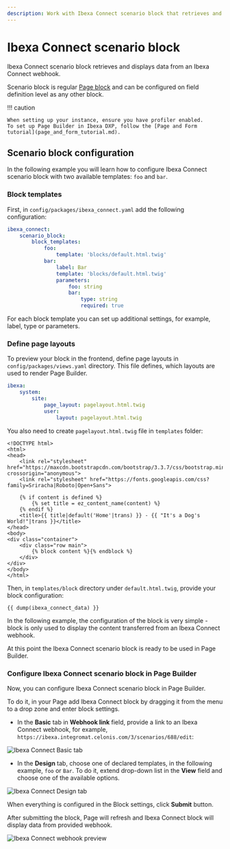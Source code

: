 ```yaml
---
description: Work with Ibexa Connect scenario block that retrieves and displays data from an Ibexa Connect webhook. 
---
```


# Ibexa Connect scenario block

Ibexa Connect scenario block retrieves and displays data from an Ibexa Connect webhook. 

Scenario block is regular [Page block](page_blocks.md) and can be configured on field definition level as any other block.

!!! caution
    
    When setting up your instance, ensure you have profiler enabled.
    To set up Page Builder in Ibexa DXP, follow the [Page and Form tutorial](page_and_form_tutorial.md).

## Scenario block configuration

In the following example you will learn how to configure Ibexa Connect scenario block with two available templates: `foo` and `bar`.

### Block templates

First, in `config/packages/ibexa_connect.yaml` add the following configuration:

``` yaml
ibexa_connect:
    scenario_block:
        block_templates:
            foo:
                template: 'blocks/default.html.twig'
            bar:
                label: Bar
                template: 'blocks/default.html.twig'
                parameters:
                    foo: string
                    bar:
                        type: string
                        required: true
```

For each block template you can set up additional settings, for example, label, type or parameters. 

### Define page layouts

To preview your block in the frontend, define page layouts in `config/packages/views.yaml` directory. This file defines, which layouts are used to render Page Builder. 

```yaml
ibexa:
    system:
        site:
            page_layout: pagelayout.html.twig
            user:
                layout: pagelayout.html.twig
```

You also need to create `pagelayout.html.twig` file in `templates` folder:

```html+twig
<!DOCTYPE html>
<html>
<head>
    <link rel="stylesheet" href="https://maxcdn.bootstrapcdn.com/bootstrap/3.3.7/css/bootstrap.min.css" crossorigin="anonymous">
    <link rel="stylesheet" href="https://fonts.googleapis.com/css?family=Sriracha|Roboto|Open+Sans">

    {% if content is defined %}
        {% set title = ez_content_name(content) %}
    {% endif %}
    <title>{{ title|default('Home'|trans) }} - {{ "It's a Dog's World!"|trans }}</title>
</head>
<body>
<div class="container">
    <div class="row main">
        {% block content %}{% endblock %}
    </div>
</div>
</body>
</html>
```

Then, in `templates/block` directory under `default.html.twig`, provide your block configuration:

```html+twig
{{ dump(ibexa_connect_data) }}
```

In the following example, the configuration of the block is very simple - block is only used to display the content transferred from an Ibexa Connect webhook.

At this point the Ibexa Connect scenario block is ready to be used in Page Builder.

### Configure Ibexa Connect scenario block in Page Builder

Now, you can configure Ibexa Connect scenario block in Page Builder.

To do it, in your Page add Ibexa Connect block by dragging it from the menu to a drop zone and enter block settings. 

- In the **Basic** tab in **Webhook link** field, provide a link to an Ibexa Connect webhook, 
for example, `https://ibexa.integromat.celonis.com/3/scenarios/688/edit`:

![Ibexa Connect Basic tab](ibexa_connect_basic_tab.png)

- In the **Design** tab, choose one of declared templates, in the following example, `foo` or `Bar`. 
To do it, extend drop-down list in the **View** field and choose one of the available options.

![Ibexa Connect Design tab](ibexa_connect_design_tab.png)

When everything is configured in the Block settings, click **Submit** button.

After submitting the block, Page will refresh and Ibexa Connect block will display data from provided webhook. 

![Ibexa Connect webhook preview](ibexa_connect_webhook_preview.png)






